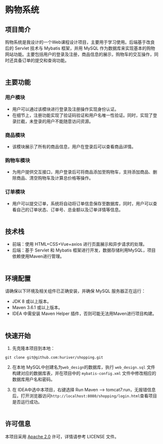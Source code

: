 # 购物系统

## 项目简介        

购物系统是我设计的一个Web课程设计项目，主要用于学习使用。后端基于改良后的 Servlet 技术与 Mybatis 框架，并用 MySQL 作为数据库来实现基本的购物网站功能。主要包括用户的登录及注册，商品信息的展示，购物车的交互操作，同时还具备订单的提交和查询功能。
<br><br>

## 主要功能

### 用户模块

- 用户可以通过该模块进行登录及注册操作实现身份认证。
- 在细节上，注册功能实现了验证码验证和用户名唯一性验证。同时，实现了登录拦截，未登录的用户不能随意访问资源。

### 商品模块

- 该模块展示了所有的商品信息，用户在登录后可以查看商品详情。

### 购物车模块

- 为用户提供交互接口，用户登录后可将商品添加至购物车，支持添加商品、删除商品、清空购物车及计算总价格等操作。

### 订单模块

- 用户可以提交订单，系统将自动将订单信息保存至数据库，同时，用户可以查看自己的订单状态、订单号、总金额以及订单详情等信息。
<br><br>

## 技术栈

- 前端：使用 HTML+CSS+Vue+axios 进行页面展示和异步请求的处理。
- 后端：基于 Servlet 和 Mybatis 框架进行开发，数据存储利用MySQL，项目依赖使用Maven进行管理。
<br><br>

## 环境配置

请确保以下环境及相关组件已正确安装，并确保 MySQL 服务器正在运行：
- JDK 8 或以上版本。
- Maven 3.6.1 或以上版本。
- IDEA 中需安装 Maven Helper 插件，否则可能无法用Maven进行项目构建。
<br><br>

## 快速开始

1. 先克隆本项目到本地：
```
git clone git@github.com:huriver/shopping.git
```

2. 在本地 MySQL中创建名为`web_design`的数据库，执行 `web_design.sql` 文件构建对应的数据库表，并在项目中的 `mybatis-config.xml` 文件中修改相应的数据库用户名和密码。

3. 在 IDEA中选中本项目，右键选择 Run Maven --> tomcat7:run，无报错信息后，打开浏览器访问`http://localhost:8080/shopping/login.html`查看项目是否运行成功。
<br><br>

## 许可信息

本项目采用 [Apache 2.0](http://www.apache.org/licenses/LICENSE-2.0) 许可，详情请参考 LICENSE 文件。
